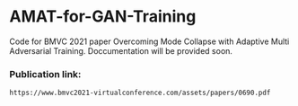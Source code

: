 # AMAT-for-GAN-Training
Code for BMVC 2021 paper Overcoming Mode Collapse with Adaptive Multi Adversarial Training. Doccumentation will be provided soon.

### Publication link:
`https://www.bmvc2021-virtualconference.com/assets/papers/0690.pdf`
